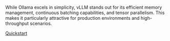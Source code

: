 While Ollama excels in simplicity, vLLM stands out for its efficient memory management, continuous batching capabilities, and tensor parallelism. This makes it particularly attractive for production environments and high-throughput scenarios.

[Quickstart](https://docs.vllm.ai/en/latest/getting_started/quickstart.html)